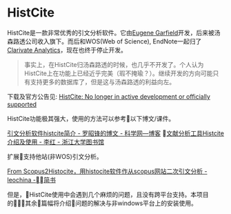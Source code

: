 # HistCite

HistCite是一款非常优秀的引文分析软件。它由[Eugene Garfield](https://en.wikipedia.org/wiki/Eugene_Garfield)开发，后来被汤森路透公司收入旗下。而后和WOS(Web of Science), EndNote一起归了[Clarivate Analytics](https://clarivate.com/)，现在也终于停止开发。

> 事实上，在HistCite归汤森路透的时候，也几乎不开发了。个人认为HistCite上在功能上已经近乎完美（瑕不掩瑜？）。继续开发的方向可能只有支持更多的数据库了，但是这与汤森路透的利益向左。

下载及官方公告见: [HistCite: No longer in active development or officially supported
](https://support.clarivate.com/WebOfScience/s/article/HistCite-No-longer-in-active-development-or-officially-supported?language=en_US)

HistCite功能极其强大，使用的方法可以参考以下博文/课件。

[引文分析软件histcite简介 - 罗昭锋的博文 - 科学网—博客](http://blog.sciencenet.cn/blog-304685-383399.html)
[文献分析工具Histcite介绍及使用 - 李红 - 浙江大学图书馆](http://libweb.zju.edu.cn/attachments/2012-05/07-1336097592-126671.pdf)

扩展支持他站(非WOS)引文分析。

[From Scopus2Histocite，用histocite软件作从scopus网站二次引文分析 - leochina -简书](https://www.jianshu.com/p/47f9547187b4)

但是，HistCite使用中会遇到几个麻烦的问题，且没有跨平台支持。本项目的其余篇幅将介绍问题的解决与非windows平台上的安装使用。

